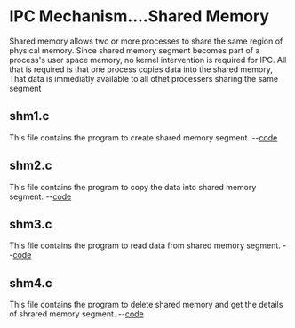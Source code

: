 <h1>IPC Mechanism....Shared Memory </h1>
Shared memory allows two or more processes to share the same region of physical memory. Since shared memory segment becomes part of a process's user space memory, no kernel intervention is required for IPC. All that is required is that one process copies data into the shared memory, That data is immediatly available to all othet processers sharing the same segment

<h2> shm1.c </h2>

This file contains the program to create shared memory segment. --<a href="https://github.com/lakshminarayana8522/Advanced-C/tree/main/SharedMemory/shm1.c">code</a>

<h2> shm2.c </h2>

This file contains the program to copy the data into shared memory segment. --<a href="https://github.com/lakshminarayana8522/Advanced-C/tree/main/SharedMemory/shm2.c">code</a>

<h2> shm3.c </h2>

This file contains the program to read data from shared memory segment. --<a href="https://github.com/lakshminarayana8522/Advanced-C/tree/main/SharedMemory/shm3.c">code</a>

<h2> shm4.c </h2>

This file contains the  program to delete shared memory and get the details of shrared memory segment. --<a href="https://github.com/lakshminarayana8522/Advanced-C/tree/main/SharedMemory/shm4.c">code</a>


